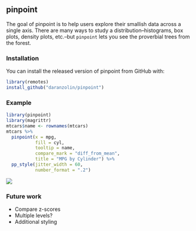 
<!-- README.md is generated from README.Rmd. Please edit that file -->

## pinpoint

The goal of pinpoint is to help users explore their smallish data across
a single axis. There are many ways to study a distribution–histograms,
box plots, density plots, etc.–but `pinpoint` lets you see the
proverbial trees from the forest.

### Installation

You can install the released version of pinpoint from GitHub with:

``` r
library(remotes)
install_github("daranzolin/pinpoint")
```

### Example

``` r
library(pinpoint)
library(magrittr)
mtcars$name <- rownames(mtcars)
mtcars %>% 
  pinpoint(x = mpg, 
           fill = cyl, 
           tooltip = name,
           compare_mark = "diff_from_mean",
           title = "MPG by Cylinder") %>% 
  pp_style(jitter_width = 60,
           number_format = ".2")
```

![](inst/example1.gif)

### Future work

  - Compare z-scores
  - Multiple levels?
  - Additional styling
